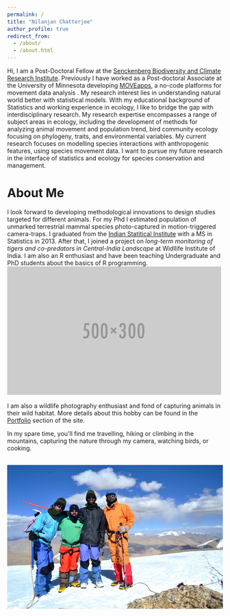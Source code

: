 ```yaml
---
permalink: /
title: "Nilanjan Chatterjee"
author_profile: true
redirect_from: 
  - /about/
  - /about.html
---
```


Hi, I am a Post-Doctoral Fellow at the [Senckenberg Biodiversity and Climate Research Institute](https://www.senckenberg.de/en/institutes/sbik-f/). Previously I have worked as a Post-doctoral Associate at the University of Minnesota developing [MOVEapps](https://www.moveapps.org/), a no-code platforms for movement data analysis . My research interest lies in understanding natural world better with statistical models. With my educational background of Statistics and working experience in ecology, I like to bridge the gap with interdisciplinary research. My research expertise encompasses a range of subject areas in ecology, including the development of methods for analyzing animal movement and population trend, bird community ecology focusing on phylogeny, traits, and environmental variables. My current research focuses on modelling species interactions with anthropogenic features, using species movement data. I want to pursue my future research in the interface of statistics and ecology for species conservation and management.


About Me
======
I look forward to developing methodological innovations to design studies targeted for different animals. For my Phd I estimated population of unmarked terrestrial mammal species photo-captured in motion-triggered camera-traps. I graduated from the [Indian Statitical Institute](https://www.isical.ac.in/) with a MS in Statistics in 2013. After that, I joined a project on *long-term monitoring of tigers and co-predators in Central-India Landscape* at Widllife Institute of India. I am also an R enthusiast and have been teaching Undergraduate and PhD students about the basics of R programming.
            <br/><img src='/images/500x300.png'>

  I am also a wildlife photography enthusiast and fond of capturing animals in their wild habitat. More details about this hobby can be found in the [Portfolio](https://nilanjanchatterjee.github.io/portfolio/) section of the site.
                        
In my spare time, you'll find me travelling, hiking or climbing in the mountains, capturing the nature through my camera, watching birds, or cooking.

<br/><img src='/images/mountain-photo.jpg'>




